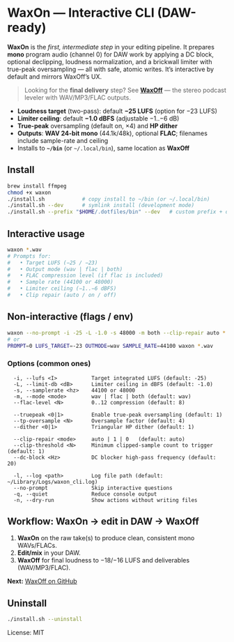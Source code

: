 # WaxOn — Interactive CLI (DAW-ready)

**WaxOn** is the *first, intermediate step* in your editing pipeline. It prepares **mono** program audio (channel 0) for DAW work by applying a DC block, optional declipping, loudness normalization, and a brickwall limiter with true-peak oversampling — all with safe, atomic writes. It’s interactive by default and mirrors WaxOff’s UX.

> Looking for the **final delivery** step? See **[WaxOff](https://github.com/sevmorris/WaxOff)** — the stereo podcast leveler with WAV/MP3/FLAC outputs.

- **Loudness target** (two-pass): default **−25 LUFS** (option for −23 LUFS)
- **Limiter ceiling**: default **−1.0 dBFS** (adjustable −1..−6 dB)
- **True-peak** oversampling (default on, ×4) and **HP dither**
- **Outputs**: **WAV 24-bit mono** (44.1k/48k), optional **FLAC**; filenames include sample-rate and ceiling
- Installs to **`~/bin`** (or `~/.local/bin`), same location as **WaxOff**

## Install

```bash
brew install ffmpeg
chmod +x waxon
./install.sh            # copy install to ~/bin (or ~/.local/bin)
./install.sh --dev      # symlink install (development mode)
./install.sh --prefix "$HOME/.dotfiles/bin" --dev   # custom prefix + dev
```

## Interactive usage

```bash
waxon *.wav
# Prompts for:
#   • Target LUFS (−25 / −23)
#   • Output mode (wav | flac | both)
#   • FLAC compression level (if flac is included)
#   • Sample rate (44100 or 48000)
#   • Limiter ceiling (−1..−6 dBFS)
#   • Clip repair (auto / on / off)
```

## Non-interactive (flags / env)

```bash
waxon --no-prompt -i -25 -L -1.0 -s 48000 -m both --clip-repair auto *.aif
# or
PROMPT=0 LUFS_TARGET=-23 OUTMODE=wav SAMPLE_RATE=44100 waxon *.wav
```

### Options (common ones)

```
  -i, --lufs <I>           Target integrated LUFS (default: -25)
  -L, --limit-db <dB>      Limiter ceiling in dBFS (default: -1.0)
  -s, --samplerate <hz>    44100 or 48000
  -m, --mode <mode>        wav | flac | both (default: wav)
  --flac-level <N>         0..12 compression (default: 8)

  --truepeak <0|1>         Enable true-peak oversampling (default: 1)
  --tp-oversample <N>      Oversample factor (default: 4)
  --dither <0|1>           Triangular HP dither (default: 1)

  --clip-repair <mode>     auto | 1 | 0   (default: auto)
  --clip-threshold <N>     Minimum clipped-sample count to trigger (default: 1)
  --dc-block <Hz>          DC blocker high-pass frequency (default: 20)

  -l, --log <path>         Log file path (default: ~/Library/Logs/waxon_cli.log)
  --no-prompt              Skip interactive questions
  -q, --quiet              Reduce console output
  -n, --dry-run            Show actions without writing files
```

## Workflow: WaxOn → edit in DAW → WaxOff
1. **WaxOn** on the raw take(s) to produce clean, consistent mono WAVs/FLACs.
2. **Edit/mix** in your DAW.
3. **WaxOff** for final loudness to −18/−16 LUFS and deliverables (WAV/MP3/FLAC).

**Next:** [WaxOff on GitHub](https://github.com/sevmorris/WaxOff)

## Uninstall

```bash
./install.sh --uninstall
```

License: MIT
